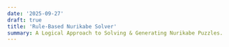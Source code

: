 ```yaml
---
date: '2025-09-27'
draft: true
title: 'Rule-Based Nurikabe Solver'
summary: A Logical Approach to Solving & Generating Nurikabe Puzzles.
---
```

